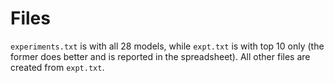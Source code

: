 # Files

`experiments.txt` is with all 28 models, while `expt.txt` is with top 10 only (the former does better and is reported in the spreadsheet). All other files are created from `expt.txt`.
